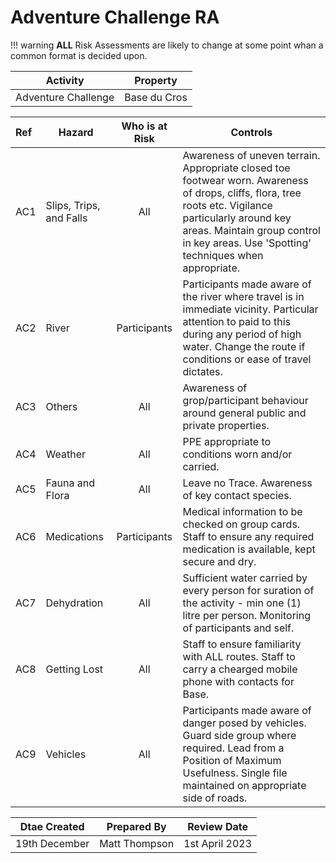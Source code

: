 # Adventure Challenge RA

!!! warning
    **ALL** Risk Assessments are likely to change at some point whan a common format is decided upon.

|**Activity**|**Property**|
|---|---|
|Adventure Challenge|Base du Cros|

|**Ref**|**Hazard**|**Who is at Risk**|**Controls**|
|:---|---|:---:|---|
|AC1|Slips, Trips, and Falls|All|Awareness of uneven terrain.  Appropriate closed toe footwear worn. Awareness of drops, cliffs, flora, tree roots etc. Vigilance particularly around key areas. Maintain group control in key areas. Use 'Spotting' techniques when appropriate.|
|AC2|River|Participants|Participants made aware of the river where travel is in immediate vicinity. Particular attention to paid to this during any period of high water. Change the route if conditions or ease of travel dictates.|
|AC3|Others|All|Awareness of grop/participant behaviour around general public and private properties.|
|AC4|Weather|All|PPE appropriate to conditions worn and/or carried.|
|AC5|Fauna and Flora|All|Leave no Trace. Awareness of key contact species.|
|AC6|Medications|Participants|Medical information to be checked on group cards. Staff to ensure any required medication is available, kept secure and dry.|
|AC7|Dehydration|All|Sufficient water carried by every person for suration of the activity - min one (1) litre per person. Monitoring of participants and self.|
|AC8|Getting Lost|All|Staff to ensure familiarity with ALL routes. Staff to carry a chearged mobile phone with contacts for Base.|
|AC9|Vehicles|All|Participants made aware of danger posed by vehicles. Guard side group where required. Lead from a Position of Maximum Usefulness. Single file maintained on appropriate side of roads.|

|**Dtae Created**|**Prepared By**|**Review Date**|
|---|---|---|
|19th December|Matt Thompson|1st April 2023|